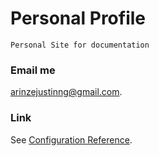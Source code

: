 # Personal Profile


```
Personal Site for documentation
```

### Email me

 [arinzejustinng@gmail.com](mailto:arinzejustinng@gmail.com).

### Link
See [Configuration Reference]().

